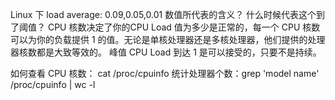 Linux 下 load average: 0.09,0.05,0.01
数值所代表的含义？
什么时候代表这个到了阈值？
CPU 核数决定了你的CPU Load 值为多少是正常的，每一个 CPU 核数可以为你的负载提供 1 的值。无论是单核处理器还是多核处理器，他们提供的处理器核数都是大致等效的。
峰值 CPU Load 到达 1 是可以接受的，只要不是持续。

如何查看 CPU 核数：
cat /proc/cpuinfo
统计处理器个数：grep 'model name' /proc/cpuinfo | wc -l
